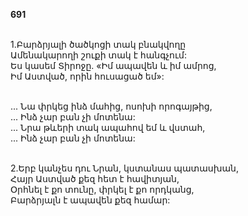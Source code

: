 **691**

\
1.Բարձրյալի ծածկոցի տակ բնակվողը\
Ամենակարողի շուքի տակ է հանգչում:\
Ես կասեմ Տիրոջը. «Իմ ապավեն և իմ ամրոց,\
Իմ Աստված, որին հուսացած եմ»:

\
 ... Նա փրկեց ինձ մահից, ոսոխի որոգայթից,\
 ... Ինձ չար բան չի մոտենա:\
 ... Նրա թևերի տակ ապահով եմ և վստահ,\
 ... Ինձ չար բան չի մոտենա:

\
2.Երբ կանչես դու Նրան, կստանաս պատասխան,\
Հայր Աստված քեզ հետ է հավիտյան,\
Օրհնել է քո տունը, փրկել է քո որդկանց,\
Բարձրյալն է ապավեն քեզ համար:
